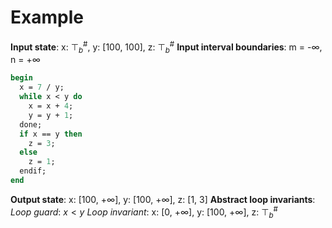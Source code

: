 # Example

**Input state**: x: $⊤_{b}^{\text{\#}}$, y: [100, 100], z: $⊤_{b}^{\text{\#}}$
**Input interval boundaries**: m = -∞, n = +∞
```pascal
begin
  x = 7 / y;
  while x < y do
    x = x + 4;
    y = y + 1;
  done;
  if x == y then
    z = 3;
  else
    z = 1;
  endif;
end
```
**Output state**: x: [100, +∞], y: [100, +∞], z: [1, 3]
**Abstract loop invariants**:
_Loop guard_: $x < y$
_Loop invariant_: x: [0, +∞], y: [100, +∞], z: $⊤_{b}^{\text{\#}}$
